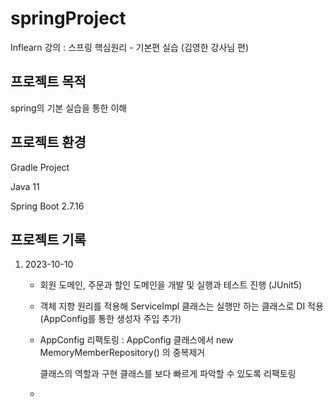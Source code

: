 # springProject
Inflearn 강의 : 스프링 핵심원리 - 기본편 실습 (김영한 강사님 편)

## 프로젝트 목적 
spring의 기본 실습을 통한 이해 

## 프로젝트 환경 
Gradle Project

Java 11 

Spring Boot 2.7.16

## 프로젝트 기록 
1. 2023-10-10
   - 회원 도메인, 주문과 할인 도메인을 개발 및 실행과 테스트 진행 (JUnit5)
   - 객체 지향 원리를 적용해 ServiceImpl  클래스는 실행만 하는 클래스로 DI 적용 (AppConfig를 통한 생성자 주입 추가)
   - AppConfig 리팩토링 
   : AppConfig 클래스에서 new MemoryMemberRepository() 의 중복제거
   
     클래스의 역할과 구현 클래스를 보다 빠르게 파악할 수 있도록 리팩토링
   - 


